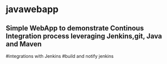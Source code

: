 # javawebapp
## Simple WebApp to demonstrate Continous Integration process leveraging Jenkins,git, Java and Maven
 #integrations with Jenkins
#build and notify jenkins
